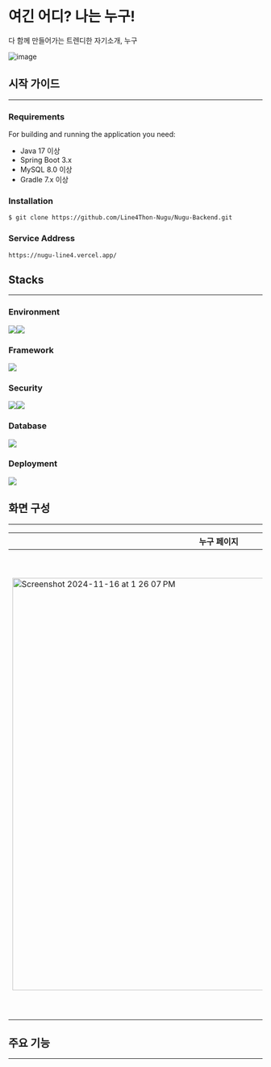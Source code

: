 # 여긴 어디? 나는 누구!
다 함께 만들어가는 트렌디한 자기소개, 누구


![image](https://github.com/user-attachments/assets/3fe1fe30-cb7a-45de-918f-1721f43870d1)

## 시작 가이드
---
### Requirements
For building and running the application you need:
- Java 17 이상
- Spring Boot 3.x
- MySQL 8.0 이상
- Gradle 7.x 이상

### Installation
```bash
$ git clone https://github.com/Line4Thon-Nugu/Nugu-Backend.git
```
### Service Address
```
https://nugu-line4.vercel.app/
```

## Stacks
---
### Environment
<img src="https://img.shields.io/badge/git-F05032?style=for-the-badge&logo=git&logoColor=white"><img src="https://img.shields.io/badge/github-181717?style=for-the-badge&logo=github&logoColor=white">

### Framework
<img src="https://img.shields.io/badge/springboot-6DB33F?style=for-the-badge&logo=springboot&logoColor=white">

### Security
<img src="https://img.shields.io/badge/springsecurity-6DB33F?style=for-the-badge&logo=springsecurity&logoColor=white"><img src="https://img.shields.io/badge/jsonwebtokens-6DB33F?style=for-the-badge&logo=jsonwebtokens&logoColor=white">

### Database
<img src="https://img.shields.io/badge/mysql-4479A1?style=for-the-badge&logo=mysql&logoColor=white"> 

### Deployment
<img src="https://img.shields.io/badge/amazonec2-FF9900?style=for-the-badge&logo=amazonec2&logoColor=white"> 

## 화면 구성 
---
| 누구 페이지    | 누구 소개 | 누구 테스트 |
| -------- | ------- | ------ |
| <img width="818" alt="Screenshot 2024-11-16 at 1 26 07 PM" src="https://github.com/user-attachments/assets/e74b7b55-e7bf-4105-a1ec-a5eeb98603d6"> |  <img width="900" alt="Screenshot 2024-11-16 at 1 27 22 PM" src="https://github.com/user-attachments/assets/71969c70-2a72-4fe0-a004-cd0bd1a57b0a"> | <img width="926" alt="Screenshot 2024-11-16 at 1 28 32 PM" src="https://github.com/user-attachments/assets/b8978554-104f-47aa-9056-d5d081d8f820"> |

## 주요 기능
---
